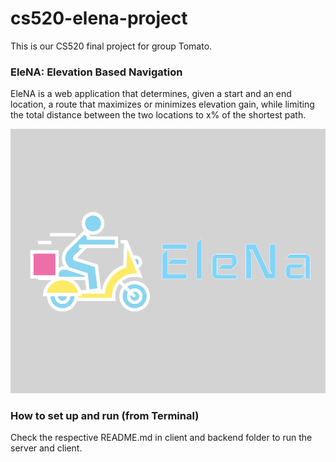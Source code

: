 # cs520-elena-project
This is our CS520 final project for group Tomato.

### EleNA: Elevation Based Navigation
EleNA is a web application that determines, given a start and an end location, a route that maximizes or minimizes elevation gain, while limiting the total distance between the two locations to x% of the shortest path.

<img src="EleNaIcon.png" alt="Icon" width="1000"/>

### How to set up and run (from Terminal)
Check the respective README.md in client and backend folder to run the server and client.
